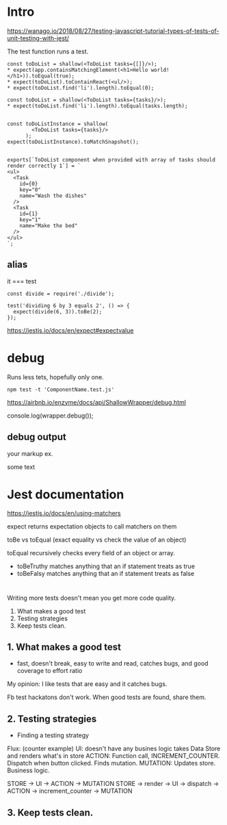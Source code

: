 # Intro
https://wanago.io/2018/08/27/testing-javascript-tutorial-types-of-tests-of-unit-testing-with-jest/

The test function runs a test.
```
const toDoList = shallow(<ToDoList tasks={[]}/>);
* expect(app.containsMatchingElement(<h1>Hello world!</h1>)).toEqual(true);
* expect(toDoList).toContainReact(<ul/>);
* expect(toDoList.find('li').length).toEqual(0);

const toDoList = shallow(<ToDoList tasks={tasks}/>);
* expect(toDoList.find('li').length).toEqual(tasks.length);


const toDoListInstance = shallow(
        <ToDoList tasks={tasks}/>
      );
expect(toDoListInstance).toMatchSnapshot();

     
exports[`ToDoList component when provided with array of tasks should render correctly 1`] = `
<ul>
  <Task
    id={0}
    key="0"
    name="Wash the dishes"
  />
  <Task
    id={1}
    key="1"
    name="Make the bed"
  />
</ul>
`;
```

## alias
it === test

```
const divide = require('./divide');
 
test('dividing 6 by 3 equals 2', () => {
  expect(divide(6, 3)).toBe(2);
});
```
https://jestjs.io/docs/en/expect#expectvalue


# debug

Runs less tets, hopefully only one.
```
npm test -t 'ComponentName.test.js'
```

https://airbnb.io/enzyme/docs/api/ShallowWrapper/debug.html

console.log(wrapper.debug());

## debug output
your markup
ex. <div>some text </div>

# Jest documentation
https://jestjs.io/docs/en/using-matchers

expect returns expectation objects to call matchers on them

toBe vs toEqual (exact equality vs check the value of an object)

toEqual recursively checks every field of an object or array.

* toBeTruthy matches anything that an if statement treats as true
* toBeFalsy matches anything that an if statement treats as false

#

Writing more tests doesn't mean you get more code quality.

1. What makes a good test
2. Testing strategies
3. Keep tests clean.

## 1. What makes a good test
* fast, doesn't break, easy to write and read, catches bugs, and good coverage to effort ratio

My opinion: I like tests that are easy and it catches bugs.

Fb test hackatons don't work. When good tests are found, share them.

## 2. Testing strategies
* Finding a testing strategy

Flux: (counter example)
UI: doesn't have any busines logic takes Data Store and renders what's in store
ACTION: Function call, INCREMENT_COUNTER. Dispatch when button clicked. Finds mutation.
MUTATION: Updates store. Business logic.
 
STORE -> UI -> ACTION -> MUTATION
STORE -> render -> UI -> dispatch -> ACTION -> increment_counter -> MUTATION


## 3. Keep tests clean.
